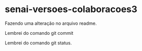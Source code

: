 # senai-versoes-colaboracoes3

Fazendo uma alteração no arquivo readme.


Lembrei do comando git commit

Lembrei do comando git status.

